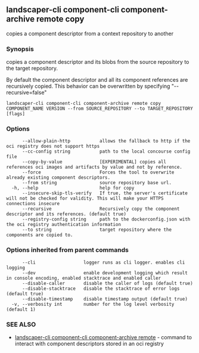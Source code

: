 ## landscaper-cli component-cli component-archive remote copy

copies a component descriptor from a context repository to another

### Synopsis


copies a component descriptor and its blobs from the source repository to the target repository.

By default the component descriptor and all its component references are recursively copied.
This behavior can be overwritten by specifying "--recursive=false"



```
landscaper-cli component-cli component-archive remote copy COMPONENT_NAME VERSION --from SOURCE_REPOSITORY --to TARGET_REPOSITORY [flags]
```

### Options

```
      --allow-plain-http           allows the fallback to http if the oci registry does not support https
      --cc-config string           path to the local concourse config file
      --copy-by-value              [EXPERIMENTAL] copies all references oci images and artifacts by value and not by reference.
      --force                      Forces the tool to overwrite already existing component descriptors.
      --from string                source repository base url.
  -h, --help                       help for copy
      --insecure-skip-tls-verify   If true, the server's certificate will not be checked for validity. This will make your HTTPS connections insecure
      --recursive                  Recursively copy the component descriptor and its references. (default true)
      --registry-config string     path to the dockerconfig.json with the oci registry authentication information
      --to string                  target repository where the components are copied to.
```

### Options inherited from parent commands

```
      --cli                  logger runs as cli logger. enables cli logging
      --dev                  enable development logging which result in console encoding, enabled stacktrace and enabled caller
      --disable-caller       disable the caller of logs (default true)
      --disable-stacktrace   disable the stacktrace of error logs (default true)
      --disable-timestamp    disable timestamp output (default true)
  -v, --verbosity int        number for the log level verbosity (default 1)
```

### SEE ALSO

* [landscaper-cli component-cli component-archive remote](landscaper-cli_component-cli_component-archive_remote.md)	 - command to interact with component descriptors stored in an oci registry


